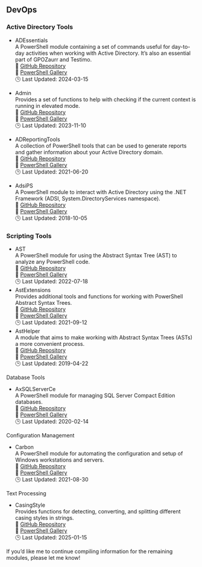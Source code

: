 


## DevOps

### Active Directory Tools

-   ADEssentials  
    A PowerShell module containing a set of commands useful for day-to-day activities when working with Active Directory. It’s also an essential part of GPOZaurr and Testimo.  
    🔗 [GitHub Repository](https://github.com/EvotecIT/ADEssentials)  
    🔗 [PowerShell Gallery](https://www.powershellgallery.com/packages/ADEssentials)  
    🕒 Last Updated: 2024-03-15 

-   Admin  
    Provides a set of functions to help with checking if the current context is running in elevated mode.  
    🔗 [GitHub Repository](https://github.com/PSModule/Admin)  
    🔗 [PowerShell Gallery](https://www.powershellgallery.com/packages/Admin)  
    🕒 Last Updated: 2023-11-10 

-   ADReportingTools  
    A collection of PowerShell tools that can be used to generate reports and gather information about your Active Directory domain.  
    🔗 [GitHub Repository](https://github.com/jdhitsolutions/ADReportingTools)  
    🔗 [PowerShell Gallery](https://www.powershellgallery.com/packages/ADReportingTools)  
    🕒 Last Updated: 2021-06-20

-   AdsiPS  
    A PowerShell module to interact with Active Directory using the .NET Framework (ADSI, System.DirectoryServices namespace).  
    🔗 [GitHub Repository](https://github.com/lazywinadmin/AdsiPS)  
    🔗 [PowerShell Gallery](https://www.powershellgallery.com/packages/AdsiPS)  
    🕒 Last Updated: 2018-10-05

### Scripting Tools

-   AST  
    A PowerShell module for using the Abstract Syntax Tree (AST) to analyze any PowerShell code.  
    🔗 [GitHub Repository](https://github.com/PSModule/Ast)  
    🔗 [PowerShell Gallery](https://www.powershellgallery.com/packages/AST)  
    🕒 Last Updated: 2022-07-18 
-   AstExtensions  
    Provides additional tools and functions for working with PowerShell Abstract Syntax Trees.  
    🔗 [GitHub Repository](https://github.com/PowerShell/AstExtensions)  
    🔗 [PowerShell Gallery](https://www.powershellgallery.com/packages/AstExtensions)  
    🕒 Last Updated: 2021-09-12
-   AstHelper  
    A module that aims to make working with Abstract Syntax Trees (ASTs) a more convenient process.  
    🔗 [GitHub Repository](https://github.com/thomasrayner/AstHelper)  
    🔗 [PowerShell Gallery](https://www.powershellgallery.com/packages/AstHelper)  
    🕒 Last Updated: 2019-04-22 

  

  

  

Database Tools

  

  

-   AxSQLServerCe  
    A PowerShell module for managing SQL Server Compact Edition databases.  
    🔗 [GitHub Repository](https://github.com/axians/AxSQLServerCe)  
    🔗 [PowerShell Gallery](https://www.powershellgallery.com/packages/AxSQLServerCe)  
    🕒 Last Updated: 2020-02-14 

  

  

  

Configuration Management

  

  

-   Carbon  
    A PowerShell module for automating the configuration and setup of Windows workstations and servers.  
    🔗 [GitHub Repository](https://github.com/webmd-health-services/Carbon)  
    🔗 [PowerShell Gallery](https://www.powershellgallery.com/packages/Carbon)  
    🕒 Last Updated: 2021-08-30 

  

  

  

Text Processing

  

  

-   CasingStyle  
    Provides functions for detecting, converting, and splitting different casing styles in strings.  
    🔗 [GitHub Repository](https://github.com/PSModule/CasingStyle)  
    🔗 [PowerShell Gallery](https://www.powershellgallery.com/packages/CasingStyle)  
    🕒 Last Updated: 2025-01-15 

  

  

  

  

If you’d like me to continue compiling information for the remaining modules, please let me know!
